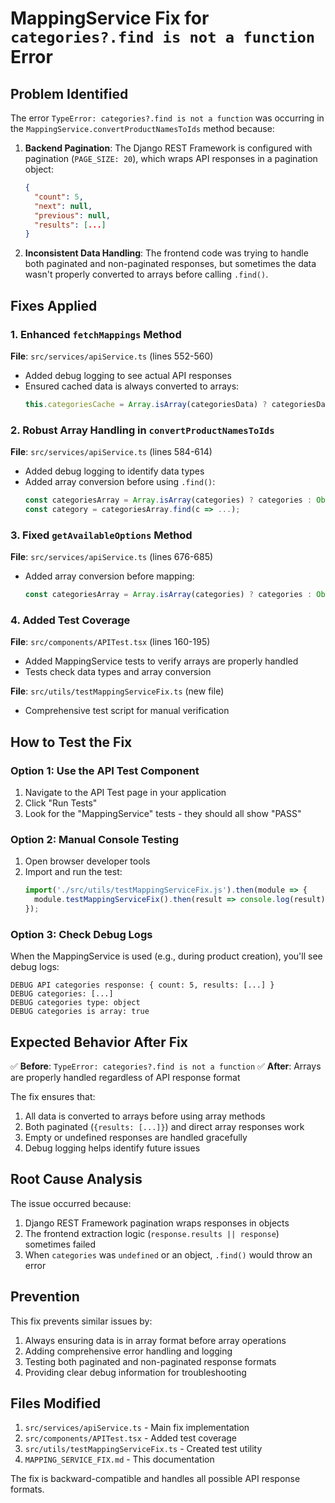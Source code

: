# MappingService Fix for `categories?.find is not a function` Error

## Problem Identified

The error `TypeError: categories?.find is not a function` was occurring in the `MappingService.convertProductNamesToIds` method because:

1. **Backend Pagination**: The Django REST Framework is configured with pagination (`PAGE_SIZE: 20`), which wraps API responses in a pagination object:
   ```json
   {
     "count": 5,
     "next": null,
     "previous": null,
     "results": [...]
   }
   ```

2. **Inconsistent Data Handling**: The frontend code was trying to handle both paginated and non-paginated responses, but sometimes the data wasn't properly converted to arrays before calling `.find()`.

## Fixes Applied

### 1. Enhanced `fetchMappings` Method
**File**: `src/services/apiService.ts` (lines 552-560)

- Added debug logging to see actual API responses
- Ensured cached data is always converted to arrays:
  ```typescript
  this.categoriesCache = Array.isArray(categoriesData) ? categoriesData : Object.values(categoriesData || {});
  ```

### 2. Robust Array Handling in `convertProductNamesToIds`
**File**: `src/services/apiService.ts` (lines 584-614)

- Added debug logging to identify data types
- Added array conversion before using `.find()`:
  ```typescript
  const categoriesArray = Array.isArray(categories) ? categories : Object.values(categories || {});
  const category = categoriesArray.find(c => ...);
  ```

### 3. Fixed `getAvailableOptions` Method
**File**: `src/services/apiService.ts` (lines 676-685)

- Added array conversion before mapping:
  ```typescript
  const categoriesArray = Array.isArray(categories) ? categories : Object.values(categories || {});
  ```

### 4. Added Test Coverage
**File**: `src/components/APITest.tsx` (lines 160-195)

- Added MappingService tests to verify arrays are properly handled
- Tests check data types and array conversion

**File**: `src/utils/testMappingServiceFix.ts` (new file)

- Comprehensive test script for manual verification

## How to Test the Fix

### Option 1: Use the API Test Component
1. Navigate to the API Test page in your application
2. Click "Run Tests"
3. Look for the "MappingService" tests - they should all show "PASS"

### Option 2: Manual Console Testing
1. Open browser developer tools
2. Import and run the test:
   ```javascript
   import('./src/utils/testMappingServiceFix.js').then(module => {
     module.testMappingServiceFix().then(result => console.log(result));
   });
   ```

### Option 3: Check Debug Logs
When the MappingService is used (e.g., during product creation), you'll see debug logs:
```
DEBUG API categories response: { count: 5, results: [...] }
DEBUG categories: [...]
DEBUG categories type: object
DEBUG categories is array: true
```

## Expected Behavior After Fix

✅ **Before**: `TypeError: categories?.find is not a function`
✅ **After**: Arrays are properly handled regardless of API response format

The fix ensures that:
1. All data is converted to arrays before using array methods
2. Both paginated (`{results: [...]}`) and direct array responses work
3. Empty or undefined responses are handled gracefully
4. Debug logging helps identify future issues

## Root Cause Analysis

The issue occurred because:
1. Django REST Framework pagination wraps responses in objects
2. The frontend extraction logic (`response.results || response`) sometimes failed
3. When `categories` was `undefined` or an object, `.find()` would throw an error

## Prevention

This fix prevents similar issues by:
1. Always ensuring data is in array format before array operations
2. Adding comprehensive error handling and logging
3. Testing both paginated and non-paginated response formats
4. Providing clear debug information for troubleshooting

## Files Modified

1. `src/services/apiService.ts` - Main fix implementation
2. `src/components/APITest.tsx` - Added test coverage
3. `src/utils/testMappingServiceFix.ts` - Created test utility
4. `MAPPING_SERVICE_FIX.md` - This documentation

The fix is backward-compatible and handles all possible API response formats.